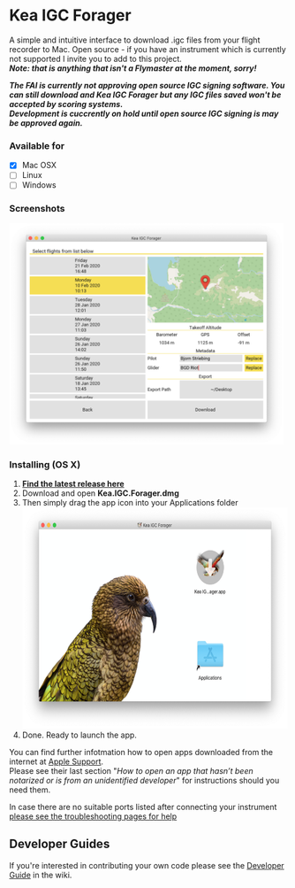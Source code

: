 # Kea IGC Forager

A simple and intuitive interface to download .igc files from your flight recorder to Mac.
Open source - if you have an instrument which is currently not supported I invite you to add to this project. \
***Note: that is anything that isn't a Flymaster at the moment, sorry!***

***The FAI is currently not approving open source IGC signing software. You can still download and Kea IGC Forager but any IGC files saved won't be accepted by scoring systems. \
Development is cuccrently on hold until open source IGC signing is may be approved again.***

### Available for
- [x] Mac OSX
- [ ] Linux
- [ ] Windows

### Screenshots
<img src="Screenshots/Download%20Page.png" height=400>

### Installing (OS X)
1. **[Find the latest release here](https://github.com/bjoernStriebing/KeaIGC/releases/latest)**
1. Download and open **Kea.IGC.Forager.dmg**
1. Then simply drag the app icon into your Applications folder <img src="Screenshots/Installer.png" height=400>
1. Done. Ready to launch the app.

You can find further infotmation how to open apps downloaded from the internet at [Apple Support](https://support.apple.com/en-us/HT202491). \
Please see their last section "_How to open an app that hasn’t been notarized or is from an unidentified developer_" for instructions should you need them.

In case there are no suitable ports listed after connecting your instrument [please see the troubleshooting pages for help](https://github.com/bjoernStriebing/KeaIGC/wiki/Troubleshooting-(OS-X)#my-flymaster-wont-show-any-ports-to-connect-to)

## Developer Guides

If you're interested in contributing your own code please see the [Developer Guide](https://github.com/bjoernStriebing/KeaIGC/wiki/Developer-Guide) in the wiki.
